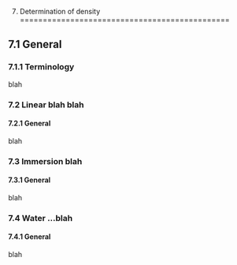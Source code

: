 7. Determination of density
==============================================

7.1 General
-----------------------

### 7.1.1 Terminology
blah

### 7.2 Linear blah blah

#### 7.2.1 General
blah

### 7.3 Immersion blah

#### 7.3.1 General
blah

### 7.4 Water ...blah

#### 7.4.1 General


blah

